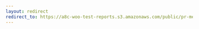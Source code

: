 ```yaml
---
layout: redirect
redirect_to: https://a8c-woo-test-reports.s3.amazonaws.com/public/pr-merge/43584/api/index.html
---
```

